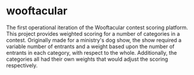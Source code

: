 # wooftacular
The first operational iteration of the Wooftacular contest scoring platform.
This project provides weighted scoring for a number of categories in a contest. Originally made for a ministry's dog show, the show
required a variable number of entrants and a weight based upon the number of entrants in each category, with respect to the whole.
Additionally, the categories all had their own weights that would adjust the scoring respectively.
